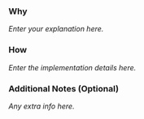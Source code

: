<!--
  Thank you for submitting a PR!
  Please fill out all sections below to help us understand your changes.
-->

### Why

<!--
  1. Why is this change necessary?
  2. What problem does it solve or improve?
  3. Link to any relevant issues, if applicable.
-->

_Enter your explanation here._

### How

<!--
  1. How did you implement this?
  2. Outline the approach or steps taken.
  3. List any resources or documentation that helped you.
-->

_Enter the implementation details here._

### Additional Notes (Optional)

<!--
  Use this space for additional considerations:
  - Potential side effects
  - Dependencies
  - Testing instructions
  - Anything else reviewers should know
-->

_Any extra info here._
